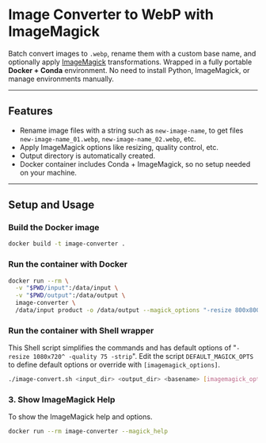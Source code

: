 # Image Converter to WebP with ImageMagick 

Batch convert images to `.webp`, rename them with a custom base name, and optionally apply [ImageMagick](https://imagemagick.org/) transformations. Wrapped in a fully portable **Docker + Conda** environment. No need to install Python, ImageMagick, or manage environments manually.

---


## Features

- Rename image files with a string such as `new-image-name`, to get files `new-image-name_01.webp`, `new-image-name_02.webp`, etc.
- Apply ImageMagick options like resizing, quality control, etc.
- Output directory is automatically created.
- Docker container includes Conda + ImageMagick, so no setup needed on your machine.

---

## Setup and Usage

### Build the Docker image

```bash
docker build -t image-converter .
```

### Run the container with Docker

```bash
docker run --rm \
  -v "$PWD/input":/data/input \
  -v "$PWD/output":/data/output \
  image-converter \
  /data/input product -o /data/output --magick_options "-resize 800x800 -quality 85"
```

### Run the container with Shell wrapper
This Shell script simplifies the commands and has default options of "```-resize 1080x720^ -quality 75 -strip```". Edit the script ```DEFAULT_MAGICK_OPTS``` to define default options or override with ```[imagemagick_options]```.

```bash
./image-convert.sh <input_dir> <output_dir> <basename> [imagemagick_options]
```

### 3. Show ImageMagick Help
To show the ImageMagick help and options.

```bash
docker run --rm image-converter --magick_help
```

